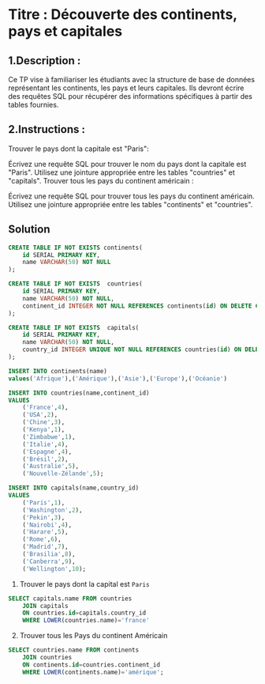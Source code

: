 # Titre : Découverte des continents, pays et capitales

## 1.Description :

Ce TP vise à familiariser les étudiants avec la structure de base de données représentant les continents, les pays et leurs capitales. Ils devront écrire des requêtes SQL pour récupérer des informations spécifiques à partir des tables fournies.

## 2.Instructions :

Trouver le pays dont la capitale est "Paris":

Écrivez une requête SQL pour trouver le nom du pays dont la capitale est "Paris". Utilisez une jointure appropriée entre les tables "countries" et "capitals".
Trouver tous les pays du continent américain :

Écrivez une requête SQL pour trouver tous les pays du continent américain. Utilisez une jointure appropriée entre les tables "continents" et "countries".

## Solution

```sql
CREATE TABLE IF NOT EXISTS continents(
    id SERIAL PRIMARY KEY,
    name VARCHAR(50) NOT NULL
);
```

```sql
CREATE TABLE IF NOT EXISTS  countries(
    id SERIAL PRIMARY KEY,
    name VARCHAR(50) NOT NULL,
    continent_id INTEGER NOT NULL REFERENCES continents(id) ON DELETE CASCADE
);
```

```sql
CREATE TABLE IF NOT EXISTS  capitals(
    id SERIAL PRIMARY KEY,
    name VARCHAR(50) NOT NULL,
    country_id INTEGER UNIQUE NOT NULL REFERENCES countries(id) ON DELETE CASCADE
);
```

```sql
INSERT INTO continents(name)
values('Afrique'),('Amérique'),('Asie'),('Europe'),('Océanie')
```

```sql
INSERT INTO countries(name,continent_id)
VALUES
    ('France',4),
    ('USA',2),
    ('Chine',3),
    ('Kenya',1),
    ('Zimbabwe',1),
    ('Italie',4),
    ('Espagne',4),
    ('Brésil',2),
    ('Australie',5),
    ('Nouvelle-Zélande',5);
```

```sql
INSERT INTO capitals(name,country_id)
VALUES
    ('Paris',1),
    ('Washington',2),
    ('Pekin',3),
    ('Nairobi',4),
    ('Harare',5),
    ('Rome',6),
    ('Madrid',7),
    ('Brasilia',8),
    ('Canberra',9),
    ('Wellington',10);

```

1. Trouver le pays dont la capital est `Paris`

```sql
SELECT capitals.name FROM countries
    JOIN capitals
    ON countries.id=capitals.country_id
    WHERE LOWER(countries.name)='france'
```

2. Trouver tous les Pays du continent Américain

```sql
SELECT countries.name FROM continents
    JOIN countries
    ON continents.id=countries.continent_id
    WHERE LOWER(continents.name)='amérique';
```

```

```
